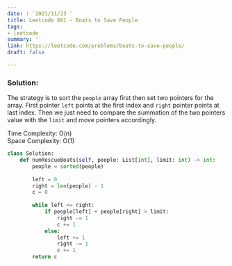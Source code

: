 ```yaml
---
date: ! '2021/11/23 '
title: Leetcode 881 - Boats to Save People
tags:
- leetcode
summary: ''
link: https://leetcode.com/problems/boats-to-save-people/
draft: false

---
```

### Solution:

The strategy is to sort the `people` array first then set two pointers for the array. First pointer `left` points at the first index and `right` pointer points at last index. Then we just need to compare the summation of the two pointers value with the `limit` and move pointers accordingly.

Time Complexity: O(n)  
Space Complexity: O(1)

```python
class Solution:
    def numRescueBoats(self, people: List[int], limit: int) -> int:
        people = sorted(people)
        
        left = 0
        right = len(people) - 1
        c = 0
        
        while left <= right:
            if people[left] + people[right] > limit:
                right -= 1
                c += 1
            else:
                left += 1
                right -= 1
                c += 1
        return c
```